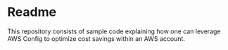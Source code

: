 # Readme
This repository consists of sample code explaining how one can leverage AWS Config to optimize cost savings within an AWS account.